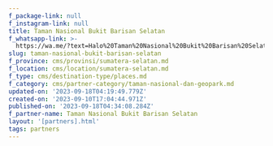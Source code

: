 ```yaml
---
f_package-link: null
f_instagram-link: null
title: Taman Nasional Bukit Barisan Selatan
f_whatsapp-link: >-
  https://wa.me/?text=Halo%20Taman%20Nasional%20Bukit%20Barisan%20Selatan,%20saya%20dapat%20info%20dari%20@loocale.id%20dan%20punya%20pertanyaan
slug: taman-nasional-bukit-barisan-selatan
f_province: cms/provinsi/sumatera-selatan.md
f_location: cms/location/sumatera-selatan.md
f_type: cms/destination-type/places.md
f_category: cms/partner-category/taman-nasional-dan-geopark.md
updated-on: '2023-09-18T04:19:49.779Z'
created-on: '2023-09-10T17:04:44.971Z'
published-on: '2023-09-18T04:34:08.284Z'
f_partner-name: Taman Nasional Bukit Barisan Selatan
layout: '[partners].html'
tags: partners
---
```



